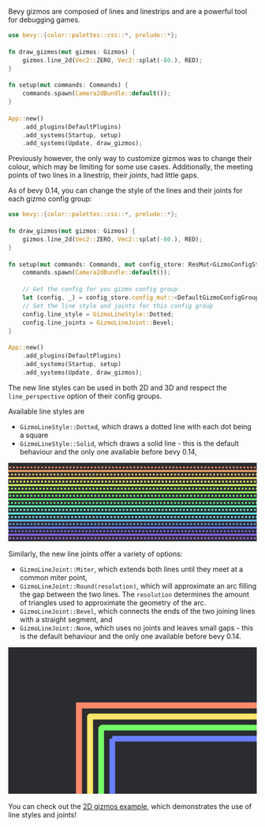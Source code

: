 Bevy gizmos are composed of lines and linestrips and are a powerful tool for debugging games.

```rust
use bevy::{color::palettes::css::*, prelude::*};

fn draw_gizmos(mut gizmos: Gizmos) {
    gizmos.line_2d(Vec2::ZERO, Vec2::splat(-80.), RED);
}

fn setup(mut commands: Commands) {
    commands.spawn(Camera2dBundle::default());
}

App::new()
	.add_plugins(DefaultPlugins)
	.add_systems(Startup, setup)
	.add_systems(Update, draw_gizmos);
```

Previously however, the only way to customize gizmos was to change their colour, which may be limiting for some use cases. Additionally, the meeting points of two lines in a linestrip, their *joints*, had little gaps. 

As of bevy 0.14, you can change the style of the lines and their joints for each gizmo config group:

```rust
use bevy::{color::palettes::css::*, prelude::*};

fn draw_gizmos(mut gizmos: Gizmos) {
    gizmos.line_2d(Vec2::ZERO, Vec2::splat(-80.), RED);
}

fn setup(mut commands: Commands, mut config_store: ResMut<GizmoConfigStore>) {
    commands.spawn(Camera2dBundle::default());

	// Get the config for you gizmo config group
    let (config, _) = config_store.config_mut::<DefaultGizmoConfigGroup>();
	// Set the line style and joints for this config group
	config.line_style = GizmoLineStyle::Dotted;
	config.line_joints = GizmoLineJoint::Bevel;
}

App::new()
	.add_plugins(DefaultPlugins)
	.add_systems(Startup, setup)
	.add_systems(Update, draw_gizmos);
```

The new line styles can be used in both 2D and 3D and respect the `line_perspective` option of their config groups.

Available line styles are 
- `GizmoLineStyle::Dotted`, which draws a dotted line with each dot being a square
- `GizmoLineStyle::Solid`, which draws a solid line - this is the default behaviour and the only one available before bevy 0.14,

![new gizmos line styles](gizmos_line_styles.png)

Similarly, the new line joints offer a variety of options:
- `GizmoLineJoint::Miter`, which extends both lines until they meet at a common miter point,
- `GizmoLineJoint::Round(resolution)`, which will approximate an arc filling the gap between the two lines. The `resolution` determines the amount of triangles used to approximate the geometry of the arc.
- `GizmoLineJoint::Bevel`, which connects the ends of the two joining lines with a straight segment, and
- `GizmoLineJoint::None`, which uses no joints and leaves small gaps - this is the default behaviour and the only one available before bevy 0.14.

![new gizmos line joints](gizmos_line_joints.png)

You can check out the [2D gizmos example](https://github.com/bevyengine/bevy/blob/main/examples/gizmos/2d_gizmos.rs), which demonstrates the use of line styles and joints!